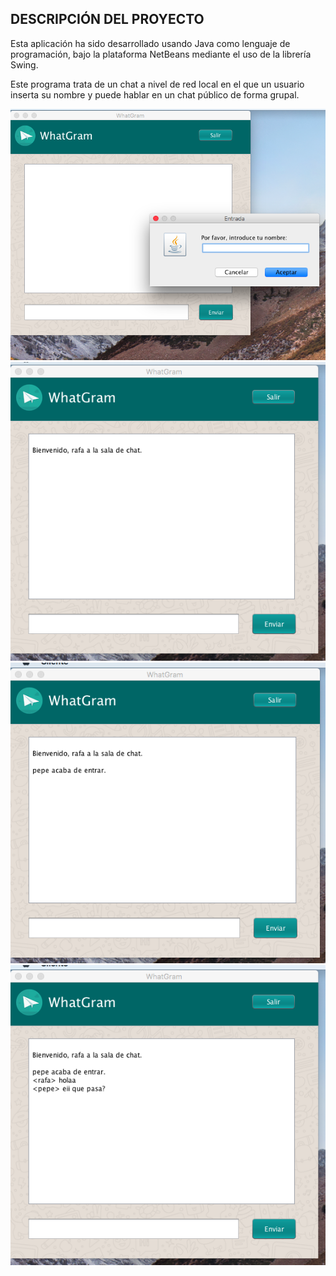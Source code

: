 ## DESCRIPCIÓN DEL PROYECTO

Esta aplicación ha sido desarrollado usando Java como lenguaje de programación, bajo la plataforma NetBeans mediante el uso de la librería Swing.

Este programa trata de un chat a nivel de red local en el que un usuario inserta su nombre y puede hablar en un chat público de forma grupal.

![#](https://github.com/rafaelge96/rafaelge96/blob/main/proyectos/java/whatgram/captura_ejemplo_1.png)
![#](https://github.com/rafaelge96/rafaelge96/blob/main/proyectos/java/whatgram/captura_ejemplo_2.png)
![#](https://github.com/rafaelge96/rafaelge96/blob/main/proyectos/java/whatgram/captura_ejemplo_3.png)
![#](https://github.com/rafaelge96/rafaelge96/blob/main/proyectos/java/whatgram/captura_ejemplo_4.png)
